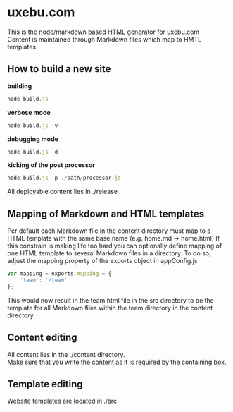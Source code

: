 uxebu.com
=========

This is the node/markdown based HTML generator for uxebu.com  
Content is maintained through Markdown files which map to HMTL templates.

How to build a new site
-----------------------

**building**

```javascript
node build.js
```

**verbose mode**

```javascript
node build.js -v
```


**debugging mode**

```javascript
node build.js -d
```

**kicking of the post processor**

```javascript
node build.js -p ./path/processor.js
```

All deployable content lies in ./release

Mapping of Markdown and HTML templates
--------------------------------------

Per default each Markdown file in the content directory must map to a HTML template with the same base name (e.g. home.md -> home.html)
If this constrain is making life too hard you can optionally define mapping of one HTML template to several Markdown files in a directory.
To do so, adjust the mapping property of the exports object in appConfig.js

```javascript
var mapping = exports.mapping = {
    'team': '/team'
};
```

This would now result in the team.html file in the src directory to be the template for all Markdown files within the team directory in the content directory.

Content editing
---------------

All content lies in the ./content directory.  
Make sure that you write the content as it is required by the containing box.

Template editing
----------------

Website templates are located in ./src
